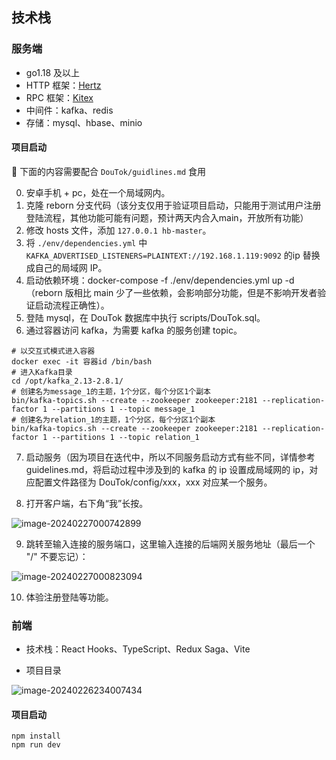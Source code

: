 ## 技术栈

### 服务端

- go1.18 及以上
- HTTP 框架：[Hertz](https://www.cloudwego.io/docs/hertz/)
- RPC 框架：[Kitex](https://www.cloudwego.io/docs/kitex/)
- 中间件：kafka、redis
- 存储：mysql、hbase、minio

#### 项目启动

🌟 下面的内容需要配合 `DouTok/guidlines.md` 食用

0. 安卓手机 + pc，处在一个局域网内。
1. 克隆 reborn 分支代码（该分支仅用于验证项目启动，只能用于测试用户注册登陆流程，其他功能可能有问题，预计两天内合入main，开放所有功能）
2. 修改 hosts 文件，添加 `127.0.0.1 hb-master`。
3. 将 `./env/dependencies.yml` 中 `KAFKA_ADVERTISED_LISTENERS=PLAINTEXT://192.168.1.119:9092` 的ip 替换成自己的局域网 IP。
4. 启动依赖环境：docker-compose -f ./env/dependencies.yml up -d（reborn 版相比 main 少了一些依赖，会影响部分功能，但是不影响开发者验证启动流程正确性）。
5. 登陆 mysql，在 DouTok 数据库中执行 scripts/DouTok.sql。
6. 通过容器访问 kafka，为需要 kafka 的服务创建 topic。

```shell
# 以交互式模式进入容器
docker exec -it 容器id /bin/bash
# 进入Kafka目录
cd /opt/kafka_2.13-2.8.1/
# 创建名为message_1的主题，1个分区，每个分区1个副本
bin/kafka-topics.sh --create --zookeeper zookeeper:2181 --replication-factor 1 --partitions 1 --topic message_1
# 创建名为relation_1的主题，1个分区，每个分区1个副本
bin/kafka-topics.sh --create --zookeeper zookeeper:2181 --replication-factor 1 --partitions 1 --topic relation_1
```

7. 启动服务（因为项目在迭代中，所以不同服务启动方式有些不同，详情参考 guidelines.md，将启动过程中涉及到的 kafka 的 ip 设置成局域网的 ip，对应配置文件路径为 DouTok/config/xxx，xxx 对应某一个服务。

8. 打开客户端，右下角“我”长按。

![image-20240227000742899](https://baize-blog-images.oss-cn-shanghai.aliyuncs.com/img/image-20240227000742899.png)

9. 跳转至输入连接的服务端口，这里输入连接的后端网关服务地址（最后一个 "/" 不要忘记）：

![image-20240227000823094](https://baize-blog-images.oss-cn-shanghai.aliyuncs.com/img/image-20240227000823094.png)

10. 体验注册登陆等功能。

### 前端

- 技术栈：React Hooks、TypeScript、Redux Saga、Vite

- 项目目录

![image-20240226234007434](https://baize-blog-images.oss-cn-shanghai.aliyuncs.com/img/image-20240226234007434.png)

#### 项目启动

```shell
npm install
npm run dev
```

